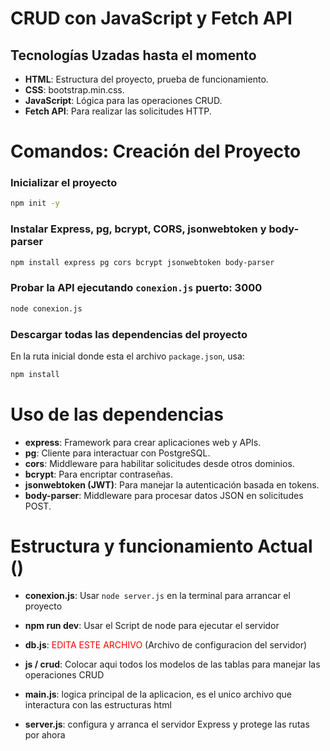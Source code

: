 # CRUD con JavaScript y Fetch API

## Tecnologías Uzadas hasta el momento

- **HTML**: Estructura del proyecto, prueba de funcionamiento.
- **CSS**: bootstrap.min.css.
- **JavaScript**: Lógica para las operaciones CRUD.
- **Fetch API**: Para realizar las solicitudes HTTP.


# Comandos: Creación del Proyecto

### Inicializar el proyecto
```bash
npm init -y
```

### Instalar **Express**, **pg**, **bcrypt**, **CORS**, **jsonwebtoken** y **body-parser**
```bash
npm install express pg cors bcrypt jsonwebtoken body-parser
```

### Probar la API ejecutando `conexion.js` puerto: 3000
```bash
node conexion.js
```

### Descargar todas las dependencias del proyecto
En la ruta inicial donde esta el archivo `package.json`, usa:
```bash
npm install
```


# Uso de las dependencias

- **express**: Framework para crear aplicaciones web y APIs.
- **pg**: Cliente para interactuar con PostgreSQL.
- **cors**: Middleware para habilitar solicitudes desde otros dominios.
- **bcrypt**: Para encriptar contraseñas.
- **jsonwebtoken (JWT)**: Para manejar la autenticación basada en tokens.
- **body-parser**: Middleware para procesar datos JSON en solicitudes POST.


# Estructura y funcionamiento Actual ()

- **conexion.js**: Usar ```node server.js``` en la terminal para arrancar el proyecto 
- **npm run dev**: Usar el Script de node para ejecutar el servidor
- **db.js**: <span style="color:red;">EDITA ESTE ARCHIVO</span> (Archivo de configuracion del servidor)

- **js / crud**: Colocar aqui todos los modelos de las tablas para manejar las operaciones CRUD

- **main.js**: logica principal de la aplicacion, es el unico archivo que interactura con las estructuras html

- **server.js**: configura y arranca el servidor Express y protege las rutas por ahora
